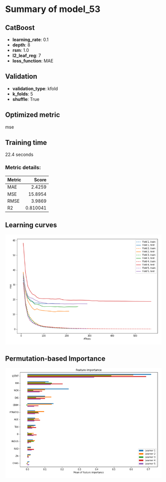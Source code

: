 # Summary of model_53

## CatBoost
- **learning_rate**: 0.1
- **depth**: 8
- **rsm**: 1.0
- **l2_leaf_reg**: 7
- **loss_function**: MAE

## Validation
 - **validation_type**: kfold
 - **k_folds**: 5
 - **shuffle**: True

## Optimized metric
mse

## Training time

22.4 seconds

### Metric details:
| Metric   |     Score |
|:---------|----------:|
| MAE      |  2.4259   |
| MSE      | 15.8954   |
| RMSE     |  3.9869   |
| R2       |  0.810041 |



## Learning curves
![Learning curves](learning_curves.png)

## Permutation-based Importance
![Permutation-based Importance](permutation_importance.png)